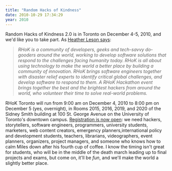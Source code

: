 ```yaml
---
title: "Random Hacks of Kindness"
date: 2010-10-29 17:34:29
year: 2010
---
```

Random Hacks of Kindness 2.0 is in Toronto on December 4-5, 2010, and we'd like you to take part. As <a href="http://textontechs.com/2010/10/random-hacks-of-kindness-toronto/">Heather Leson says</a>:
<blockquote><em>RHoK is a community of developers, geeks and tech-savvy do-gooders around the world, working to develop software solutions that respond to the challenges facing humanity today. RHoK is all about using technology to make the world a better place by building a community of innovation. RHoK brings software engineers together with disaster relief experts to identify critical global challenges, and develop software to respond to them. A RHoK Hackathon event brings together the best and the brightest hackers from around the world, who volunteer their time to solve real-world problems.</em></blockquote>
RHoK Toronto will run from 9:00 am on December 4, 2010 to 8:00 pm on December 5 (yes, overnight), in Rooms 2015, 2016, 2019, and 2020 of the Sidney Smith building at 100 St. George Avenue on the University of Toronto's downtown campus.  <a href="http://www.rhok.org/events/rhok-2/toronto-canada/">Registration is now open</a>: we need hackers, storytellers, software engineers, programmers, university  students, marketers, web content creators, emergency  planners,international policy and development students, teachers,  librarians, videographers, event planners, organizers, project managers, and someone who knows how to calm Miles down after his fourth cup of coffee. I know the timing isn't great for students, who will be in the middle of the death march leading up to final projects and exams, but come on, it'll be <em>fun</em>, and we'll make the world a slightly better place.
